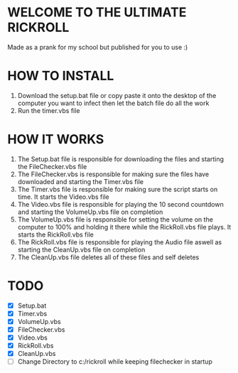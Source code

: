 
# WELCOME TO THE ULTIMATE RICKROLL

Made as a prank for my school but published for you to use :)

# HOW TO INSTALL

1. Download the setup.bat file or copy paste it onto the desktop of the computer you want to infect then let the batch file do all the work
2. Run the timer.vbs file

# HOW IT WORKS

1. The Setup.bat file is responsible for downloading the files and starting the FileChecker.vbs file
2. The FileChecker.vbs is responsible for making sure the files have downloaded and starting the Timer.vbs file
3. The Timer.vbs file is responsible for making sure the script starts on time. It starts the  Video.vbs file
4. The Video.vbs file is responsible for playing the 10 second countdown and starting the VolumeUp.vbs file on completion
5. The VolumeUp.vbs file is responsible for setting the volume on the computer to 100% and holding it there while the RickRoll.vbs file plays. It starts the RickRoll.vbs file
6. The RickRoll.vbs file is responsible for playing the Audio file aswell as starting the CleanUp.vbs file on completion
7. The CleanUp.vbs file deletes all of these files and self deletes

# TODO

- [x] Setup.bat
- [x] Timer.vbs
- [x] VolumeUp.vbs
- [x] FileChecker.vbs
- [x] Video.vbs
- [x] RickRoll.vbs
- [x] CleanUp.vbs
- [ ] Change Directory to c:/rickroll while keeping filechecker in startup
